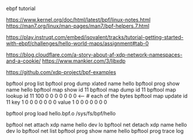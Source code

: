 ebpf tutorial

https://www.kernel.org/doc/html/latest/bpf/linux-notes.html
https://man7.org/linux/man-pages/man7/bpf-helpers.7.html

https://play.instruqt.com/embed/isovalent/tracks/tutorial-getting-started-with-ebpf/challenges/hello-world-maps/assignment#tab-0

https://blog.cloudflare.com/a-story-about-af-xdp-network-namespaces-and-a-cookie/
https://www.mankier.com/3/libxdp 

https://github.com/xdp-project/bpf-examples

bpftool prog list
bpftool prog dump xlated name hello
bpftool prog show name hello
bpftool map show id 11
bpftool map dump id 11
bpftool map lookup id 11 100 0 0 0 0 0 0 0     <-- # each of the bytes
bpftool map update id 11 key 1 0 0 0 0 0 0 0 value 1 0 0 0 0 0 0 0

bpftool prog load hello.bpf.o /sys/fs/bpf/hello

bpftool net attach xdp name hello dev lo
bpftool net detach xdp name hello dev lo
bpftool net list
bpftool prog show name hello
bpftool prog trace log

